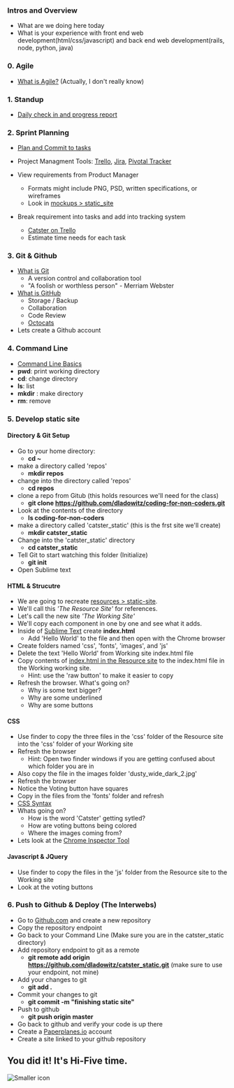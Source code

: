 ### Intros and Overview
* What are we doing here today
* What is your experience with front end web development(html/css/javascript) and back end web development(rails, node, python, java)

### 0.  Agile
* <a href="http://4.bp.blogspot.com/-aFcVYuTXO6Y/VS2tecfG5KI/AAAAAAAAAHM/oD6Wy_Cn1iE/s1600/Agile_Development_Process.png" target="_blank">What is Agile?</a> (Actually, I don't really know)

### 1. Standup
* <a href="https://en.wikipedia.org/wiki/Stand-up_meeting" target="_blank">Daily check in and progress report</a>

### 2. Sprint Planning
* <a href="http://scrummethodology.com/scrum-meetings" target="_blank">Plan and Commit to tasks</a>
* Project Managment Tools: 	<a href="http:www.trello.com" target="_blank">Trello</a>, <a href="https://www.atlassian.com/software/jira" target="_blank">Jira</a>, <a href="http://www.pivotaltracker.com/" target="_blank">Pivotal Tracker</a>
* View requirements from Product Manager 
	* Formats might include PNG, PSD, written specifications, or wireframes
	* Look in <a href="https://github.com/dladowitz/coding-for-non-coders/tree/master/mockups/static_site" target="_blank">mockups > static_site</a>

* Break requirement into tasks and add into tracking system
	* <a href="https://trello.com/b/A8z9nktd/catster" target="_blank">Catster on Trello</a>
	* Estimate time needs for each task

### 3. Git & Github
* <a href="http://readwrite.com/2013/09/30/understanding-github-a-journey-for-beginners-part-1" target="_blank">What is Git</a>
	*  A version control and collaboration tool 
	* "A foolish or worthless person" - Merriam Webster	 	
* <a href="https://github.com/" target="_blank">What is GitHub</a>
	* Storage / Backup
	* Collaboration
	* Code Review
	* <a href="https://octodex.github.com/" target="_blank">Octocats</a>
* Lets create a Github account

### 4. Command Line
* <a href="http://linuxcommand.org/learning_the_shell.php" target="_blank">Command Line Basics</a>
* **pwd**: print working directory
* **cd**: change directory
* **ls**: list
* **mkdir** : make directory
* **rm**: remove

### 5. Develop static site
#### Directory & Git Setup
* Go to your home directory: 
 	* **cd ~**
* make a directory called 'repos'
	* **mkdir repos**
* change into the directory called 'repos'
	* **cd repos**
* clone a repo from Gitub (this holds resources we'll need for the class)
	* **git clone <a href="https://github.com/dladowitz/coding-for-non-coders.git" target="_blank">https://github.com/dladowitz/coding-for-non-coders.git</a>** 
* Look at the contents of the directory	
	* **ls coding-for-non-coders**
* make a directory called 'catster_static' (this is the frst site we'll create)
	* **mkdir catster_static**
* Change into the 'catster_static' directory	
	* **cd catster_static**
* Tell Git to start watching this folder (Initialize)
	* **git init**
* Open Sublime text

#### HTML & Strucutre
* We are going to recreate <a href="https://github.com/dladowitz/coding-for-non-coders/tree/master/resources/static_site" target="_blank">resources > static-site</a>. 
* We'll call this *'The Resource Site'* for references.
* Let's call the new site *'The Working Site'*
* We'll copy each component in one by one and see what it adds. 
* Inside of <a href="http://www.sublimetext.com/3" target="_blank">Sublime Text</a> create **index.html**
	* Add 'Hello World' to the file and then open with the Chrome browser  
* Create folders named 'css', 'fonts', 'images', and 'js'
* Delete the text 'Hello World' from Working site index.html file
* Copy contents of <a href="https://github.com/dladowitz/coding-for-non-coders/blob/master/resources/static_site/index.html" target="_blank">index.html in the Resource site</a> to the index.html file in the Working working site.
	* Hint: use the 'raw button' to make it easier to copy 
* Refresh the browser. What's going on?
	 * Why is some text bigger?
	 * Why are some underlined
	 * Why are some buttons

#### CSS
* Use finder to copy the three files in the 'css' folder of the Resource site into the 'css' folder of your Working site
* Refresh the browser
	*  Hint: Open two finder windows if you are getting confused about which folder you are in 
* Also copy the file in the images folder 'dusty_wide_dark_2.jpg'
* Refresh the browser
* Notice the Voting button have squares
* Copy in the files from the 'fonts' folder and refresh
* <a href="http://www.w3schools.com/css/css_syntax.asp" target="_blank">CSS Syntax</a>
* Whats going on?
	* How is the word 'Catster' getting sytled? 
	* How are voting buttons being colored
	* Where the images coming from?
* Lets look at the <a href="https://developer.chrome.com/devtools" target="_blank">Chrome Inspector Tool</a>

#### Javascript & JQuery
* Use finder to copy the files in the 'js' folder from the Resource site to the Working site
* Look at the voting buttons

### 6. Push to Github & Deploy (The Interwebs)
* Go to <a href="https://github.com/" target="_blank">Github.com</a> and create a new repository
* Copy the repository endpoint
* Go back to your Command Line (Make sure you are in the catster_static directory)
* Add repository endpoint to git as a remote
	* **git remote add origin https://github.com/dladowitz/catster_static.git** (make sure to use your endpoint, not mine)
* Add your changes to git 
	* **git add .**
* Commit your changes to git
	* **git commit -m "finishing static site"** 
* Push to github
	* **git push origin master**
* Go back to github and verify your code is up there
* Create a <a href="http://paperplanes.io/" target="_blank">Paperplanes.io</a> account
* Create a site linked to your github repository	

## You did it! It's Hi-Five time. 
![Smaller icon](https://s-media-cache-ak0.pinimg.com/originals/91/f1/a3/91f1a31ba9edbbacd9243aa2e8ab1d7b.gif "Hi Five")